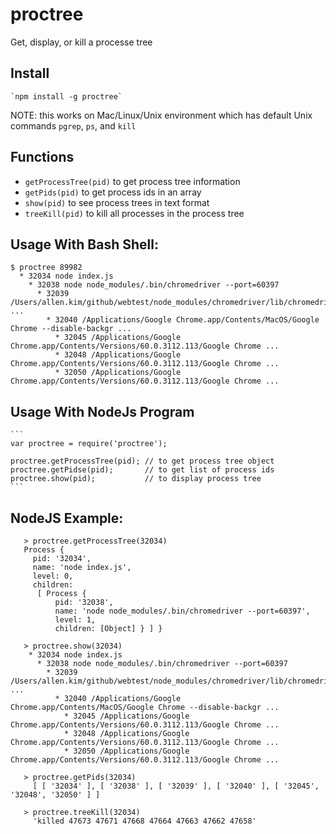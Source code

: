 proctree
=========

Get, display, or kill a processe tree

## Install

    `npm install -g proctree`

NOTE: this works on Mac/Linux/Unix environment which has default Unix commands `pgrep`, `ps`, and `kill`

## Functions 

  * `getProcessTree(pid)` to get process tree information
  * `getPids(pid)` to get process ids in an array
  * `show(pid)` to see process trees in text format
  * `treeKill(pid)` to kill all processes in the process tree

## Usage With Bash Shell: 
    
    $ proctree 89982
      * 32034 node index.js
        * 32038 node node_modules/.bin/chromedriver --port=60397
          * 32039 /Users/allen.kim/github/webtest/node_modules/chromedriver/lib/chromedriver/ch ...
            * 32040 /Applications/Google Chrome.app/Contents/MacOS/Google Chrome --disable-backgr ...
              * 32045 /Applications/Google Chrome.app/Contents/Versions/60.0.3112.113/Google Chrome ...
              * 32048 /Applications/Google Chrome.app/Contents/Versions/60.0.3112.113/Google Chrome ...
              * 32050 /Applications/Google Chrome.app/Contents/Versions/60.0.3112.113/Google Chrome ...
  
## Usage With NodeJs Program
    ```
    var proctree = require('proctree');
      
    proctree.getProcessTree(pid); // to get process tree object
    proctree.getPidse(pid);       // to get list of process ids
    proctree.show(pid);           // to display process tree
    ```

## NodeJS Example: 
```
   > proctree.getProcessTree(32034)
   Process {
     pid: '32034',
     name: 'node index.js',
     level: 0,
     children:
      [ Process {
          pid: '32038',
          name: 'node node_modules/.bin/chromedriver --port=60397',
          level: 1,
          children: [Object] } ] }

   > proctree.show(32034)
    * 32034 node index.js
      * 32038 node node_modules/.bin/chromedriver --port=60397
        * 32039 /Users/allen.kim/github/webtest/node_modules/chromedriver/lib/chromedriver/ch ...
          * 32040 /Applications/Google Chrome.app/Contents/MacOS/Google Chrome --disable-backgr ...
            * 32045 /Applications/Google Chrome.app/Contents/Versions/60.0.3112.113/Google Chrome ...
            * 32048 /Applications/Google Chrome.app/Contents/Versions/60.0.3112.113/Google Chrome ...
            * 32050 /Applications/Google Chrome.app/Contents/Versions/60.0.3112.113/Google Chrome ...

   > proctree.getPids(32034)
     [ [ '32034' ], [ '32038' ], [ '32039' ], [ '32040' ], [ '32045', '32048', '32050' ] ]

   > proctree.treeKill(32034)
     'killed 47673 47671 47668 47664 47663 47662 47658'
```
